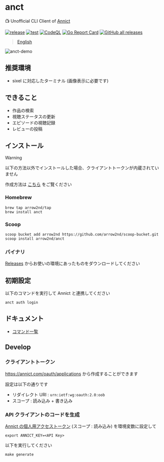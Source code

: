 # anct

📺 Unofficial CLI Client of [Annict](https://annict.com/)

[![release](https://github.com/arrow2nd/anct/actions/workflows/release.yml/badge.svg)](https://github.com/arrow2nd/anct/actions/workflows/release.yml)
[![test](https://github.com/arrow2nd/anct/actions/workflows/test.yml/badge.svg)](https://github.com/arrow2nd/anct/actions/workflows/test.yml)
[![CodeQL](https://github.com/arrow2nd/anct/actions/workflows/codeql.yml/badge.svg)](https://github.com/arrow2nd/anct/actions/workflows/codeql.yml)
[![Go Report Card](https://goreportcard.com/badge/github.com/arrow2nd/anct)](https://goreportcard.com/report/github.com/arrow2nd/anct)
[![GitHub all releases](https://img.shields.io/github/downloads/arrow2nd/anct/total)](https://github.com/arrow2nd/anct/releases)

> [English](./README_EN.md)

![anct-demo](https://user-images.githubusercontent.com/44780846/220039050-c19a0545-0028-4511-841d-cf4e930f2dea.gif)

## 推奨環境

- sixel に対応したターミナル (画像表示に必要です)

## できること

- 作品の検索
- 視聴ステータスの更新
- エピソードの視聴記録
- レビューの投稿

## インストール

> [!Warning]
>
> 以下の方法以外でインストールした場合、クライアントトークンが内蔵されていません
>
> 作成方法は [こちら](#クライアントトークン) をご覽ください

### Homebrew

```
brew tap arrow2nd/tap
brew install anct
```

### Scoop

```
scoop bucket add arrow2nd https://github.com/arrow2nd/scoop-bucket.git
scoop install arrow2nd/anct
```

### バイナリ

[Releases](https://github.com/arrow2nd/anct/releases)
からお使いの環境にあったものをダウンロードしてください

## 初期設定

以下のコマンドを実行して Annict と連携してください

```
anct auth login
```

## ドキュメント

- [コマンド一覧](./docs/ja/commands.md)

## Develop

### クライアントトークン

https://annict.com/oauth/applications から作成することができます

設定は以下の通りです

- リダイレクト URI : `urn:ietf:wg:oauth:2.0:oob`
- スコープ : 読み込み + 書き込み

### API クライアントのコードを生成

[Annict の個人用アクセストークン](https://annict.com/settings/apps) (スコープ :
読み込み) を環境変数に設定して

```
export ANNICT_KEY=<API Key>
```

以下を実行してください

```
make generate
```
